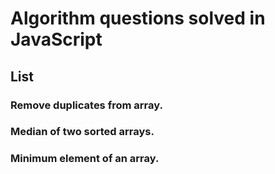 # Algorithm questions solved in JavaScript

## List

### Remove duplicates from array.

### Median of two sorted arrays.

### Minimum element of an array.
